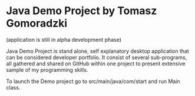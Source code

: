 # Java Demo Project by Tomasz Gomoradzki

(application is still in alpha development phase)

Java Demo Project is stand alone, self explanatory desktop application that can be considered developer portfolio.
It consist of several sub-programs, all gathered and shared on GitHub within one project to present extensive sample of my programming skills.

To launch the Demo project go to src/main/java/com/start and run Main class.